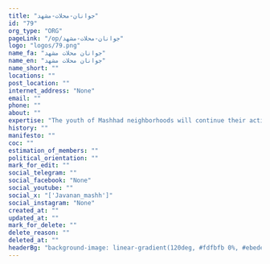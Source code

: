 ```yaml
---
title: "جوانان-محلات-مشهد"
id: "79"
org_type: "ORG"
pageLink: "/op/جوانان-محلات-مشهد"
logo: "logos/79.png"
name_fa: "جوانان محلات مشهد"
name_en: "جوانان محلات مشهد"
name_short: ""
locations: ""
post_location: ""
internet_address: "None"
email: ""
phone: ""
about: ""
expertise: "The youth of Mashhad neighborhoods will continue their activities until the overthrow of the Islamic Republic regime. 'Jowanan Mahalat Mashhad' has no thought other than the freedom of Iran and does not support any particular political trend"
history: ""
manifesto: ""
coc: ""
estimation_of_members: ""
political_orientation: ""
mark_for_edit: ""
social_telegram: ""
social_facebook: "None"
social_youtube: ""
social_x: "['Javanan_mashh']"
social_instagram: "None"
created_at: ""
updated_at: ""
mark_for_delete: ""
delete_reason: ""
deleted_at: ""
headerBg: "background-image: linear-gradient(120deg, #fdfbfb 0%, #ebedee 100%);"
---
```

